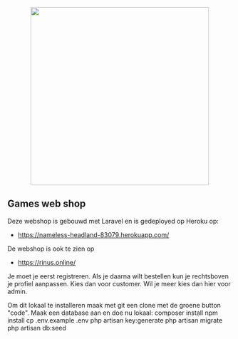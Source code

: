 <p align="center"><img src="https://res.cloudinary.com/dtfbvvkyp/image/upload/v1566331377/laravel-logolockup-cmyk-red.svg" width="400"></p>


## Games web shop

Deze webshop is gebouwd met Laravel en is gedeployed op Heroku op:

- https://nameless-headland-83079.herokuapp.com/

De webshop is ook te zien op 

- https://rinus.online/

Je moet je eerst registreren. Als je daarna wilt bestellen kun je rechtsboven je profiel aanpassen. Kies dan voor customer. Wil je meer kies dan hier voor admin.

Om dit lokaal te installeren maak met git een clone met de groene button "code".
Maak een database aan en doe nu lokaal:
composer install
npm install
cp .env.example .env
php artisan key:generate
php artisan migrate
php artisan db:seed

